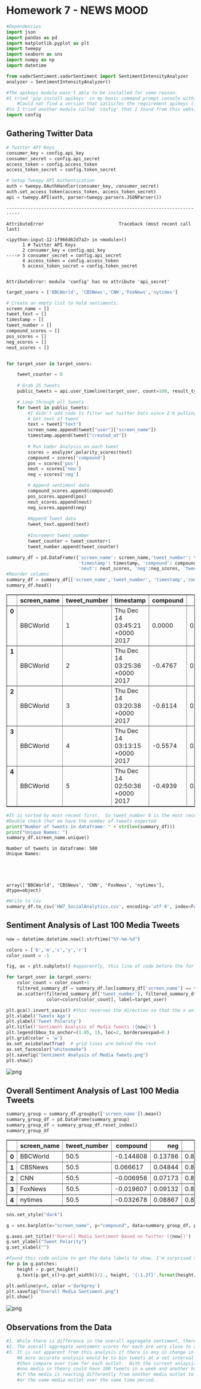 
# Homework 7 - NEWS MOOD


```python
#Dependencies
import json
import pandas as pd
import matplotlib.pyplot as plt
import tweepy
import seaborn as sns
import numpy as np
import datetime

from vaderSentiment.vaderSentiment import SentimentIntensityAnalyzer
analyzer = SentimentIntensityAnalyzer()
```


```python
#The apikeys module wasn't able to be installed for some reason. 
#I tried 'pip install apikeys' in my basic command prompt console within my PythonData environment but came across error:
    #Could not find a version that satisifes the requirement apikeys (from versions: ) No matching distribution found for apikeys
#So I tried another module called 'config' that I found from this website: http://www.blacktechdiva.com/hide-api-keys/
import config
```

## Gathering Twitter Data


```python
# Twitter API Keys
consumer_key = config.api_key
consumer_secret = config.api_secret
access_token = config.access_token
access_token_secret = config.token_secret

# Setup Tweepy API Authentication
auth = tweepy.OAuthHandler(consumer_key, consumer_secret)
auth.set_access_token(access_token, access_token_secret)
api = tweepy.API(auth, parser=tweepy.parsers.JSONParser())
```


    ---------------------------------------------------------------------------

    AttributeError                            Traceback (most recent call last)

    <ipython-input-12-1f966d62d7a2> in <module>()
          1 # Twitter API Keys
          2 consumer_key = config.api_key
    ----> 3 consumer_secret = config.api_secret
          4 access_token = config.access_token
          5 access_token_secret = config.token_secret
    

    AttributeError: module 'config' has no attribute 'api_secret'



```python
target_users = ['BBCWorld', 'CBSNews','CNN','FoxNews','nytimes']

# Create an empty list to hold sentiments.
screen_name = []
tweet_text = []
timestamp = []
tweet_number = []
compound_scores = []
pos_scores = []
neg_scores = []
neut_scores = []


for target_user in target_users:

    tweet_counter = 0
    
    # Grab 25 tweets
    public_tweets = api.user_timeline(target_user, count=100, result_type="recent")

    # Loop through all tweets
    for tweet in public_tweets:
        #I didn't add code to filter out twitter bots since I'm pulling tweets using official twitter accounts of media outlets
        # Get text of tweet
        text = tweet['text']
        screen_name.append(tweet["user"]["screen_name"])
        timestamp.append(tweet["created_at"])
        
        # Run Vader Analysis on each tweet
        scores = analyzer.polarity_scores(text)
        compound = scores['compound']
        pos = scores['pos']
        neut = scores['neu']
        neg = scores['neg']

        # Append sentiment data
        compound_scores.append(compound)
        pos_scores.append(pos)
        neut_scores.append(neut)
        neg_scores.append(neg)
        
        #Append Tweet data
        tweet_text.append(text)
        
        #Increment tweet_number
        tweet_counter = tweet_counter+1
        tweet_number.append(tweet_counter)
```


```python
summary_df = pd.DataFrame({'screen_name': screen_name,'tweet_number': tweet_number,
                           'timestamp': timestamp, 'compound': compound_scores, 'pos': pos_scores,
                           'neut': neut_scores, 'neg':neg_scores, 'tweet_text':tweet_text})
#Reorder columns
summary_df = summary_df[['screen_name','tweet_number', 'timestamp','compound','neg','neut','pos','tweet_text']]
summary_df.head()
```




<div>
<style>
    .dataframe thead tr:only-child th {
        text-align: right;
    }

    .dataframe thead th {
        text-align: left;
    }

    .dataframe tbody tr th {
        vertical-align: top;
    }
</style>
<table border="1" class="dataframe">
  <thead>
    <tr style="text-align: right;">
      <th></th>
      <th>screen_name</th>
      <th>tweet_number</th>
      <th>timestamp</th>
      <th>compound</th>
      <th>neg</th>
      <th>neut</th>
      <th>pos</th>
      <th>tweet_text</th>
    </tr>
  </thead>
  <tbody>
    <tr>
      <th>0</th>
      <td>BBCWorld</td>
      <td>1</td>
      <td>Thu Dec 14 03:45:21 +0000 2017</td>
      <td>0.0000</td>
      <td>0.000</td>
      <td>1.000</td>
      <td>0.000</td>
      <td>RT @SallyBundockBBC: What should #Meghan buy f...</td>
    </tr>
    <tr>
      <th>1</th>
      <td>BBCWorld</td>
      <td>2</td>
      <td>Thu Dec 14 03:25:36 +0000 2017</td>
      <td>-0.4767</td>
      <td>0.353</td>
      <td>0.479</td>
      <td>0.168</td>
      <td>How forced marriage saved a US defector in Nor...</td>
    </tr>
    <tr>
      <th>2</th>
      <td>BBCWorld</td>
      <td>3</td>
      <td>Thu Dec 14 03:20:38 +0000 2017</td>
      <td>-0.6114</td>
      <td>0.166</td>
      <td>0.834</td>
      <td>0.000</td>
      <td>RT @BBCNewsAsia: This K-pop star is DONE with ...</td>
    </tr>
    <tr>
      <th>3</th>
      <td>BBCWorld</td>
      <td>4</td>
      <td>Thu Dec 14 03:13:15 +0000 2017</td>
      <td>-0.5574</td>
      <td>0.338</td>
      <td>0.662</td>
      <td>0.000</td>
      <td>White House contradicts Tillerson on North Kor...</td>
    </tr>
    <tr>
      <th>4</th>
      <td>BBCWorld</td>
      <td>5</td>
      <td>Thu Dec 14 02:50:36 +0000 2017</td>
      <td>-0.4939</td>
      <td>0.348</td>
      <td>0.652</td>
      <td>0.000</td>
      <td>Four jailed over Ed Sheeran forgery https://t....</td>
    </tr>
  </tbody>
</table>
</div>




```python
#It is sorted by most recent first.  So tweet_number 0 is the most recent.  
#Double check that we have the number of tweets expected
print("Number of tweets in dataframe: " + str(len(summary_df)))
print("Unique Names: ")
summary_df.screen_name.unique()
```

    Number of tweets in dataframe: 500
    Unique Names: 
    




    array(['BBCWorld', 'CBSNews', 'CNN', 'FoxNews', 'nytimes'], dtype=object)




```python
#Write to csv
summary_df.to_csv('HW7_SocialAnalytics.csv', encoding='utf-8', index=False)
```

## Sentiment Analysis of Last 100 Media Tweets


```python
now = datetime.datetime.now().strftime("%Y-%m-%d")

colors = ['b','m','c','y','r']
color_count = -1

fig, ax = plt.subplots() #apparently, this line of code before the for loop is key to having all the plots in one plot

for target_user in target_users:
    color_count = color_count+1
    filtered_summary_df = summary_df.loc[summary_df['screen_name'] == target_user]
    ax.scatter(filtered_summary_df['tweet_number'], filtered_summary_df['compound'], 
               color=colors[color_count], label=target_user)

plt.gca().invert_xaxis() #this reverses the direction so that the x axis runs 100 to 0, oldest to newest
plt.xlabel('Tweets Ago')
plt.ylabel('Tweet Polarity')
plt.title(f'Sentiment Analysis of Media Tweets ({now})')
plt.legend(bbox_to_anchor=(1.05, 1), loc=2, borderaxespad=0.)
plt.grid(color = 'w')
ax.set_axisbelow(True)  # grid lines are behind the rest
ax.set_facecolor("whitesmoke")
plt.savefig("Sentiment Analysis of Media Tweets.png")
plt.show()
```


![png](output_10_0.png)


## Overall Sentiment Analysis of Last 100 Media Tweets


```python
summary_group = summary_df.groupby(['screen_name']).mean()
summary_group_df = pd.DataFrame(summary_group)
summary_group_df = summary_group_df.reset_index()
summary_group_df
```




<div>
<style>
    .dataframe thead tr:only-child th {
        text-align: right;
    }

    .dataframe thead th {
        text-align: left;
    }

    .dataframe tbody tr th {
        vertical-align: top;
    }
</style>
<table border="1" class="dataframe">
  <thead>
    <tr style="text-align: right;">
      <th></th>
      <th>screen_name</th>
      <th>tweet_number</th>
      <th>compound</th>
      <th>neg</th>
      <th>neut</th>
      <th>pos</th>
    </tr>
  </thead>
  <tbody>
    <tr>
      <th>0</th>
      <td>BBCWorld</td>
      <td>50.5</td>
      <td>-0.144808</td>
      <td>0.13786</td>
      <td>0.80203</td>
      <td>0.06011</td>
    </tr>
    <tr>
      <th>1</th>
      <td>CBSNews</td>
      <td>50.5</td>
      <td>0.066617</td>
      <td>0.04844</td>
      <td>0.88328</td>
      <td>0.06827</td>
    </tr>
    <tr>
      <th>2</th>
      <td>CNN</td>
      <td>50.5</td>
      <td>-0.006956</td>
      <td>0.07173</td>
      <td>0.86234</td>
      <td>0.06590</td>
    </tr>
    <tr>
      <th>3</th>
      <td>FoxNews</td>
      <td>50.5</td>
      <td>-0.019607</td>
      <td>0.09132</td>
      <td>0.83599</td>
      <td>0.07270</td>
    </tr>
    <tr>
      <th>4</th>
      <td>nytimes</td>
      <td>50.5</td>
      <td>-0.032678</td>
      <td>0.08867</td>
      <td>0.83887</td>
      <td>0.07246</td>
    </tr>
  </tbody>
</table>
</div>




```python
sns.set_style("dark")

g = sns.barplot(x="screen_name", y="compound", data=summary_group_df, palette = colors)

g.axes.set_title(f'Overall Media Sentiment Based on Twitter ({now})')
g.set_ylabel("Tweet Polarity")
g.set_xlabel("")

#found this code online to get the data labels to show. I'm surprised there is no argument to simply display data labels.
for p in g.patches:
    height = p.get_height()
    g.text(p.get_x()+p.get_width()/2., height, '{:1.2f}'.format(height/1), ha="center") 

plt.axhline(y=0, color ='darkgrey')
plt.savefig("Overall Media Sentiment.png")
plt.show()
```


![png](output_13_0.png)


## Observations from the Data 


```python
#1. While there is difference in the overall aggregate sentiment, there is not much variance. Range = (-0.14 to 0.07)
#2. The overall aggregate sentiment scores for each are very close to zero.  All 5 media outlets are relatively neutral in tone.
#3. It is not apparent from this analysis if there is any in change in sentiment over time.
    #A more accurate analysis would be to bin tweets at a set interval over months or years, average the bin scores,
    #then compare over time for each outlet.  With the current anlaysis using 100 most recent tweets,
    #one media in theory could have 100 tweets in a week and another have 100 tweet in a year.  So you couldn't tell 
    #if the media is reacting differently from another media outlet to the same set of current event,
    #or the same media outlet over the same time period.
```
